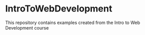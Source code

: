 # IntroToWebDevelopment
This repository contains examples created from the Intro to Web Development course
